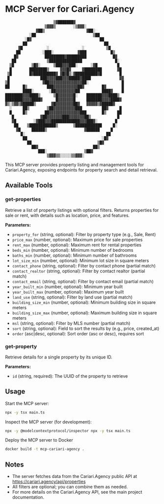 # MCP Server for Cariari.Agency

```ansi
                      ▒▓███████▓
                  ▒▓▓▓▒        ░▒▓▓▓░
              ▓██▒                   ▓██░
           ░██                          ▒██
         ░█▓                               ██
        ██                                   ██
      ▓█           ░               ░          ▒█
     ██          ░███░           ▓███           █▒
    █▓            █████████▓█████████            █▓
   ██              ▒███████████████               █░
  ▒█        ▒█▓░      ▒███▓▓▓███░      ░▓█         █
  █        ████████▒     ▓▓▓█▓     ▓████████       ▓█
 ▒█        █▓██████████▓ ▓█▓█▒░▓██████████▓█        █
 █              ███▓▓▓▓███▓▓▓█████▓████             ▓▓
▒█               ▓██▓▓▓▓▓▓▓▓▓▓▓▓▓▓▓██░               █
██      █▒         ███▓▓▓▓▓▓▓▓▓▓▓██▓        █▓       █
        ████░       ░██▓▓▓▓▓▓▓▓▓██          ████▓    █
████████▓▓▓████▒      ▒█▓▓▓▓▓▓▓█░    ███████▓▓▓████▒
████████▓▓▓▓████▓      █▓▓▓▓▓▓▓█     ███████▓▓▓▓████▓
▓▒░▒▓▓▒▓█████▒       ▓█▓▓▓▓▓▓▓▓██▓   ▓▓▓▓▓▒▓█████▓
  ░     ██▒        ▒██▓▓▓▓▓▓▓▓▓▓███         ██▓     █
  █     █▒        ██▓▓▓▓▓▓▓▓▓▓▓▓▓▓███       █▒     ██
   █            ▓██▓▓▓▓▓▓▓███▓▓▓▓▓▓▓██▒            █
   ▓█        ░▓███▓▓▓█████████████▓▓▓███▓░        █
    ██    ▒████████████▒       ▒████████████     █░
     ▓█     ██████▒                 ▓██████     █
       █░                                     ██
        ██                                  ░█▓
          ██                              ▒█▓
            ██▓                         ██▒
               ███░                 ▒██▓
                   ▒▓▓▓▒▒░░░░░▒▒▓▓▓░
```

This MCP server provides property listing and management tools for Cariari.Agency, exposing endpoints for property search and detail retrieval.

## Available Tools

### get-properties

Retrieve a list of property listings with optional filters. Returns properties for sale or rent, with details such as location, price, and features.

**Parameters:**

- `property_for` (string, optional): Filter by property type (e.g., Sale, Rent)
- `price_max` (number, optional): Maximum price for sale properties
- `rent_max` (number, optional): Maximum rent for rental properties
- `beds_min` (number, optional): Minimum number of bedrooms
- `baths_min` (number, optional): Minimum number of bathrooms
- `lot_size_min` (number, optional): Minimum lot size in square meters
- `contact_phone` (string, optional): Filter by contact phone (partial match)
- `contact_realtor` (string, optional): Filter by contact realtor (partial match)
- `contact_email` (string, optional): Filter by contact email (partial match)
- `year_built_min` (number, optional): Minimum year built
- `year_built_max` (number, optional): Maximum year built
- `land_use` (string, optional): Filter by land use (partial match)
- `building_size_min` (number, optional): Minimum building size in square meters
- `building_size_max` (number, optional): Maximum building size in square meters
- `msl` (string, optional): Filter by MLS number (partial match)
- `sort` (string, optional): Field to sort the results by (e.g., price, created_at)
- `order` (asc|desc, optional): Sort order (asc or desc), requires sort

### get-property

Retrieve details for a single property by its unique ID.

**Parameters:**

- `id` (string, required): The UUID of the property to retrieve

## Usage

Start the MCP server:

```bash
npx -y tsx main.ts
```

Inspect the MCP server (for development):

```bash
npx -y @modelcontextprotocol/inspector npx -y tsx main.ts
```

Deploy the MCP server to Docker

```bash
docker build -t mcp-cariari-agency .
```

## Notes

- The server fetches data from the Cariari.Agency public API at <https://cariari.agency/api/properties>
- All filters are optional; you can combine them as needed.
- For more details on the Cariari.Agency API, see the main project documentation.
